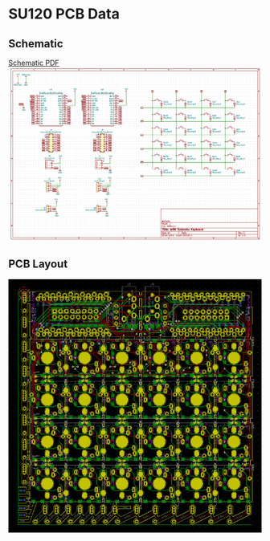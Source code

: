 # SU120 PCB Data

## Schematic
[Schematic PDF](../doc/su120.pdf?raw=true)
![Schematic](../doc/schematic.png?raw=true)

## PCB Layout
![PCB Layout](../doc/pcblayout.png?raw=true)

